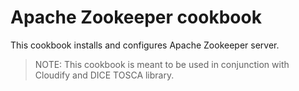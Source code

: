 # Apache Zookeeper cookbook

This cookbook installs and configures Apache Zookeeper server.

> NOTE: This cookbook is meant to be used in conjunction with Cloudify and
> DICE TOSCA library.
